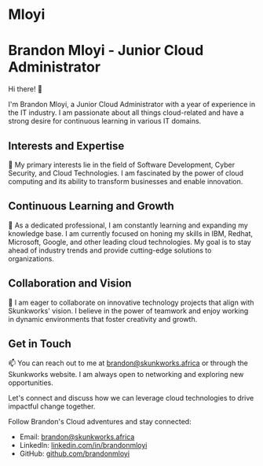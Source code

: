 # Mloyi
# Brandon Mloyi - Junior Cloud Administrator

Hi there! 👋

I'm Brandon Mloyi, a Junior Cloud Administrator with a year of experience in the IT industry. I am passionate about all things cloud-related and have a strong desire for continuous learning in various IT domains.

## Interests and Expertise

👀 My primary interests lie in the field of Software Development, Cyber Security, and Cloud Technologies. I am fascinated by the power of cloud computing and its ability to transform businesses and enable innovation.

## Continuous Learning and Growth

🌱 As a dedicated professional, I am constantly learning and expanding my knowledge base. I am currently focused on honing my skills in IBM, Redhat, Microsoft, Google, and other leading cloud technologies. My goal is to stay ahead of industry trends and provide cutting-edge solutions to organizations.

## Collaboration and Vision

💞️ I am eager to collaborate on innovative technology projects that align with Skunkworks' vision. I believe in the power of teamwork and enjoy working in dynamic environments that foster creativity and growth.

## Get in Touch

📫 You can reach out to me at brandon@skunkworks.africa or through the Skunkworks website. I am always open to networking and exploring new opportunities.

Let's connect and discuss how we can leverage cloud technologies to drive impactful change together.

Follow Brandon's Cloud adventures and stay connected:

- Email: brandon@skunkworks.africa
- LinkedIn: [linkedin.com/in/brandonmloyi]([https://www.linkedin.com/in/brandonmloyi](https://www.linkedin.com/in/brandon-mloyi-234a90269?trk=contact-info))
- GitHub: [github.com/brandonmloyi](https://github.com/mloyi)
